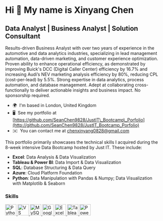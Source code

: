 Hi 👋 My name is Xinyang Chen
=============================

Data Analyst | Business Analyst | Solution Consultant
-----------------------------------------------------

Results-driven Business Analyst with over two years of experience in the automotive and data analytics industries, specializing in lead management automation, data-driven marketing, and customer experience optimization. Proven ability to enhance operational efficiency, as demonstrated by improving Buick's DCC (Digital Caller Center) efficiency by 16.7% and increasing Audi’s NEV marketing analysis efficiency by 80%, reducing CPL (cost-per-lead) by 5.5%. Strong expertise in data analytics, process automation, and database management. Adept at collaborating cross-functionally to deliver actionable insights and business impact. No sponsorship required.

* 🌍  I'm based in London, United Kingdom  
* 🖥️  See my portfolio at [https://github.com/SeanChen9828/JustIT\_Bootcamp\_Porfolio](http://github.com/SeanChen9828/JustIT_Bootcamp_Porfolio)  
* ✉️  You can contact me at [chenxinyang0828@gmail.com](mailto:chenxinyang0828@gmail.com)

This portfolio primarily showcases the technical skills I acquired during the 8-week intensive Data Bootcamp hosted by Just IT. These include:
- **Excel**: Data Analysis & Data Visualization  
- **Tableau & Power BI**: Data Import & Data Visualization  
- **SQL**: Database Structuring & Data Query  
- **Azure**: Cloud Platform Foundation  
- **Python**: Data Manipulation with Pandas & Numpy; Data Visualization with Matplotlib & Seaborn

### Skills

<p align="left">
<a href="https://www.python.org/" target="_blank" rel="noreferrer">
  <img src="https://raw.githubusercontent.com/danielcranney/readme-generator/main/public/icons/skills/python-colored.svg" width="36" height="36" alt="Python" />
</a>
<a href="https://code.visualstudio.com/" target="_blank" rel="noreferrer">
  <img src="https://raw.githubusercontent.com/danielcranney/readme-generator/main/public/icons/skills/visualstudiocode.svg" width="36" height="36" alt="VS Code" />
</a>
<a href="https://www.mysql.com/" target="_blank" rel="noreferrer">
  <img src="https://raw.githubusercontent.com/danielcranney/readme-generator/main/public/icons/skills/mysql-colored.svg" width="36" height="36" alt="MySQL" />
</a>
<a href="https://cloud.google.com/" target="_blank" rel="noreferrer">
  <img src="https://raw.githubusercontent.com/danielcranney/readme-generator/main/public/icons/skills/googlecloud-colored.svg" width="36" height="36" alt="Google Cloud" />
</a>
<a href="https://www.microsoft.com/en-us/microsoft-365/excel" target="_blank" rel="noreferrer">
  <img src="https://cdn.jsdelivr.net/gh/devicons/devicon/icons/excel/excel-original.svg" width="36" height="36" alt="Excel" />
</a>
<a href="https://www.tableau.com/" target="_blank" rel="noreferrer">
  <img src="https://cdn.jsdelivr.net/gh/devicons/devicon/icons/tableau/tableau-original.svg" width="36" height="36" alt="Tableau" />
</a>
<a href="https://powerbi.microsoft.com/" target="_blank" rel="noreferrer">
  <img src="https://user-images.githubusercontent.com/674621/71187811-5c79dc80-2256-11ea-85e3-7669a61ef3f6.png" width="36" height="36" alt="Power BI" />
</a>
</p>


